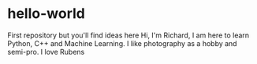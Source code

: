 # hello-world
First repository but you'll find ideas here
Hi, I'm Richard, I am here to learn Python, C++ and Machine Learning.
I like photography as a hobby and semi-pro. 
I love Rubens
